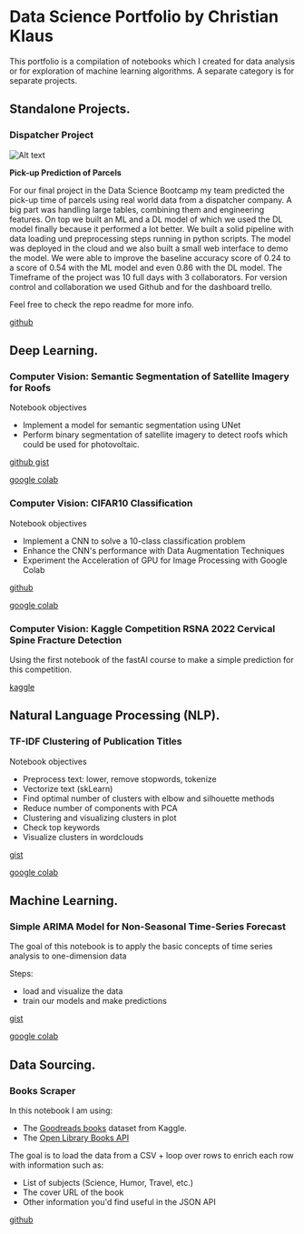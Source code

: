 # Data Science Portfolio by Christian Klaus

This portfolio is a compilation of notebooks which I created for data analysis or for exploration of machine learning algorithms. A separate category is for separate projects.

## Standalone Projects.

### Dispatcher Project 
![Alt text](docs/assets/title.png?sanitize=true)

**Pick-up Prediction of Parcels**

For our final project in the Data Science Bootcamp my team predicted the pick-up time of parcels using real world data from a dispatcher company. A big part was handling large tables, combining them and engineering features. On top we built an ML and a DL model of which we used the DL model finally because it performed a lot better. We built a solid pipeline with data loading und preprocessing steps running in python scripts. The model was deployed in the cloud and we also built a small web interface to demo the model. We were able to improve the baseline accuracy score of 0.24 to a score of 0.54 with the ML model and even 0.86 with the DL model. The Timeframe of the project was 10 full days with 3 collaborators. For version control and collaboration we used Github and for the dashboard trello.

Feel free to check the repo readme for more info.

[github](https://github.com/christianklausML/dispatcher-project)

## Deep Learning.

### Computer Vision: Semantic Segmentation of Satellite Imagery for Roofs

Notebook objectives

* Implement a model for semantic segmentation using UNet
* Perform binary segmentation of satellite imagery to detect roofs which could be used for photovoltaic.

[github gist](https://gist.github.com/christianklausML/a5dbd392f646562489bc36f618725bc2)

[google colab](https://colab.research.google.com/drive/1ceBAttqzrA2kVMCGetwyeQBMMPx0Pss7?usp=sharing)

### Computer Vision: CIFAR10 Classification

Notebook objectives

* Implement a CNN to solve a 10-class classification problem
* Enhance the CNN's performance with Data Augmentation Techniques
* Experiment the Acceleration of GPU for Image Processing with Google Colab

[github](https://github.com/christianklausML/Notebooks/blob/master/cifar_classification.ipynb)

[google colab](https://colab.research.google.com/drive/1yruCa5zSoQrjJseyBvP3YbvGnxCGozV2?usp=sharing)

### Computer Vision: Kaggle Competition RSNA 2022 Cervical Spine Fracture Detection

Using the first notebook of the fastAI course to make a simple prediction for this competition.

[kaggle](https://www.kaggle.com/code/christianklaus/fastai-approach-is-the-cervical-spine-fractured)

## Natural Language Processing (NLP).

### TF-IDF Clustering of Publication Titles

Notebook objectives

* Preprocess text: lower, remove stopwords, tokenize
* Vectorize text (skLearn)
* Find optimal number of clusters with elbow and silhouette methods
* Reduce number of components with PCA
* Clustering and visualizing clusters in plot
* Check top keywords
* Visualize clusters in wordclouds

[gist](https://gist.github.com/christianklausML/f9580a98d02f31f8714562a89b668f96)

[google colab](https://colab.research.google.com/gist/christianklausML/f9580a98d02f31f8714562a89b668f96/tf-idf_clustering_publication_titles.ipynb#scrollTo=heYK9broSk4K)

## Machine Learning.

### Simple ARIMA Model for Non-Seasonal Time-Series Forecast

The goal of this notebook is to apply the basic concepts of time series analysis to one-dimension data

Steps:

* load and visualize the data
* train our models and make predictions

[gist](https://gist.github.com/christianklausML/445cac15aacdc88cf82f4a1f037493da)

[google colab](https://colab.research.google.com/gist/christianklausML/445cac15aacdc88cf82f4a1f037493da/time_series_arima.ipynb)

## Data Sourcing.

### Books Scraper

In this notebook I am using:

- The [Goodreads books](https://www.kaggle.com/jealousleopard/goodreadsbooks) dataset from Kaggle.
- The [Open Library Books API](https://openlibrary.org/dev/docs/api/books)

The goal is to load the data from a CSV + loop over rows to enrich each row with information such as:

- List of subjects (Science, Humor, Travel, etc.)
- The cover URL of the book
- Other information you'd find useful in the JSON API

[github](https://github.com/christianklausML/Notebooks/blob/master/books_scraper.ipynb)
